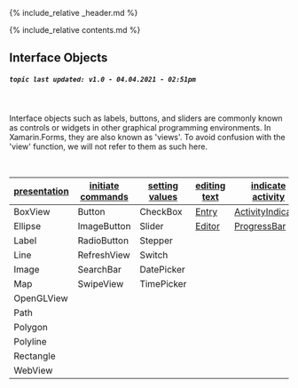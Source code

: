 {% include_relative _header.md %}

{% include_relative contents.md %}

Interface Objects
------
##### `topic last updated: v1.0 - 04.04.2021 - 02:51pm`
<br /> 

Interface objects such as labels, buttons, and sliders are commonly known as controls or widgets in other graphical programming environments. In Xamarin.Forms, they are also known as 'views'. To avoid confusion with the 'view' function, we will not refer to them as such here.

<br /> 

| [presentation](views-io-present.md) | [initiate commands](views-io-initiate.md) | [setting values](views-io-setting.md) | [editing text](views-io-edit.md) | [indicate activity](views-io-indicate.md) | [display collections](views-io-display.md) |
|--------------|-------------------|----------------|--------------|-------------------|---------------------|
| BoxView      | Button            | CheckBox       | [Entry](interface/edit/entry.md)        | [ActivityIndicator](interface/indicate/activityindicator.md) | [CarouselView](interface/display/carouselview.md)|
| Ellipse      | ImageButton       | Slider         | [Editor](interface/edit/editor.md)       | [ProgressBar](interface/indicate/activityindicator.md)       | [CollectionView](interface/display/CollectionView.md)|
| Label        | RadioButton       | Stepper        |              |                   | [IndicatorView](interface/display/IndicatorView.md)|
| Line         | RefreshView       | Switch         |              |                   | [ListView](interface/display/ListView.md)|
| Image        | SearchBar         | DatePicker     |              |                   | [Picker](interface/display/Picker.md)|
| Map          | SwipeView         | TimePicker     |              |                   | [TableView](interface/display/TableView.md)|
| OpenGLView   |                   |                |              |                   |                     |
| Path         |                   |                |              |                   |                     |
| Polygon      |                   |                |              |                   |                     |
| Polyline     |                   |                |              |                   |                     |
| Rectangle    |                   |                |              |                   |                     |
| WebView      |                   |                |              |                   |                     |
